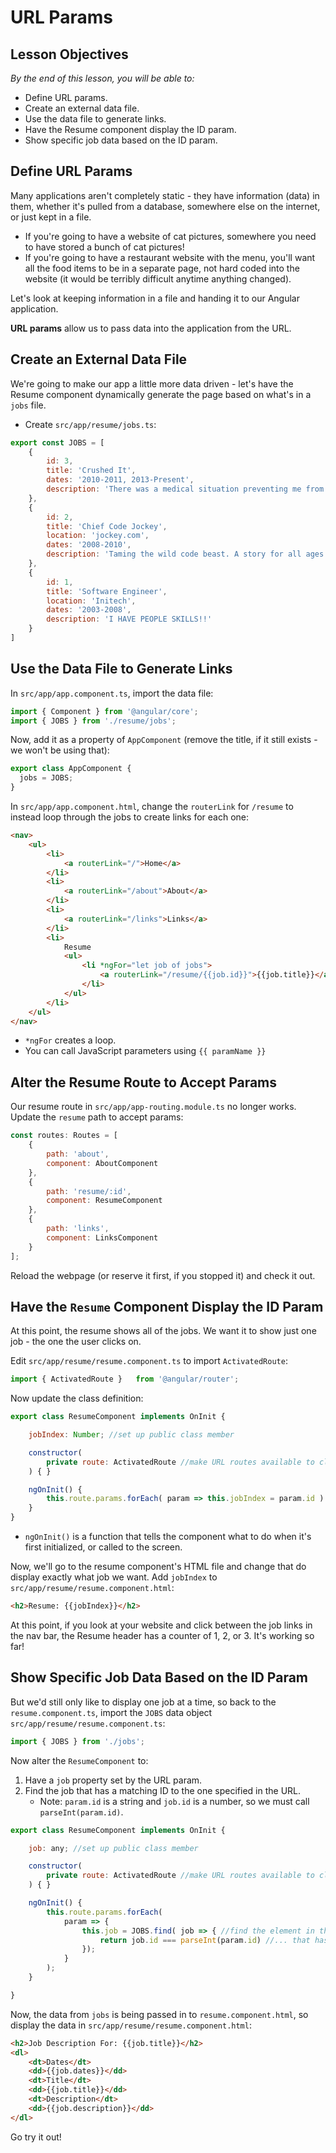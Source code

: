 # URL Params

<!--WDI4 2:55 -->

## Lesson Objectives
*By the end of this lesson, you will be able to:*

- Define URL params.
- Create an external data file.
- Use the data file to generate links.
- Have the Resume component display the ID param.
- Show specific job data based on the ID param.

## Define URL Params

Many applications aren't completely static - they have information (data) in them, whether it's pulled from a database, somewhere else on the internet, or just kept in a file.
- If you're going to have a website of cat pictures, somewhere you need to have stored a bunch of cat pictures!
- If you're going to have a restaurant website with the menu, you'll want all the food items to be in a separate page, not hard coded into the website (it would be terribly difficult anytime anything changed).

Let's look at keeping information in a file and handing it to our Angular application.

**URL params** allow us to pass data into the application from the URL.

## Create an External Data File

We're going to make our app a little more data driven - let's have the Resume component dynamically generate the page based on what's in a `jobs` file.  

- Create `src/app/resume/jobs.ts`:

```javascript
export const JOBS = [
    {
        id: 3,
        title: 'Crushed It',
        dates: '2010-2011, 2013-Present',
        description: 'There was a medical situation preventing me from crushing it to my usual standards. So I had to take some time off until I was able to crush it at 100 percent, at which point I resumed crushing it full time.'
    },
    {
        id: 2,
        title: 'Chief Code Jockey',
        location: 'jockey.com',
        dates: '2008-2010',
        description: 'Taming the wild code beast. A story for all ages. A friendship for all time. Share the adventure.'
    },
    {
        id: 1,
        title: 'Software Engineer',
        location: 'Initech',
        dates: '2003-2008',
        description: 'I HAVE PEOPLE SKILLS!!'
    }
]
```

## Use the Data File to Generate Links

In `src/app/app.component.ts`, import the data file:

```javascript
import { Component } from '@angular/core';
import { JOBS } from './resume/jobs';
```

Now, add it as a property of `AppComponent` (remove the title, if it still exists - we won't be using that):

```javascript
export class AppComponent {
  jobs = JOBS;
}
```

In `src/app/app.component.html`, change the `routerLink` for `/resume` to instead loop through the jobs to create links for each one:


```html
<nav>
    <ul>
        <li>
            <a routerLink="/">Home</a>
        </li>
        <li>
            <a routerLink="/about">About</a>
        </li>
        <li>
            <a routerLink="/links">Links</a>
        </li>
        <li>
            Resume
            <ul>
                <li *ngFor="let job of jobs">
                    <a routerLink="/resume/{{job.id}}">{{job.title}}</a>
                </li>
            </ul>
        </li>
    </ul>
</nav>
```

- `*ngFor` creates a loop.
- You can call JavaScript parameters using `{{ paramName }}`

## Alter the Resume Route to Accept Params

Our resume route in `src/app/app-routing.module.ts` no longer works. Update the `resume` path to accept params:

```javascript
const routes: Routes = [
    {
        path: 'about',
        component: AboutComponent
    },
    {
        path: 'resume/:id',
        component: ResumeComponent
    },
    {
        path: 'links',
        component: LinksComponent
    }
];
```

Reload the webpage (or reserve it first, if you stopped it) and check it out.

## Have the `Resume` Component Display the ID Param

At this point, the resume shows all of the jobs. We want it to show just one job - the one the user clicks on.

Edit `src/app/resume/resume.component.ts` to import `ActivatedRoute`:

```javascript
import { ActivatedRoute }   from '@angular/router';
```

Now update the class definition:

```javascript
export class ResumeComponent implements OnInit {

    jobIndex: Number; //set up public class member

    constructor(
        private route: ActivatedRoute //make URL routes available to class
    ) { }

    ngOnInit() {
        this.route.params.forEach( param => this.jobIndex = param.id )
    }
}
```

- `ngOnInit()` is a function that tells the component what to do when it's first initialized, or called to the screen.

Now, we'll go to the resume component's HTML file and change that do display exactly what job we want. Add `jobIndex` to `src/app/resume/resume.component.html`:

```html
<h2>Resume: {{jobIndex}}</h2>
```

At this point, if you look at your website and click between the job links in the nav bar, the Resume header has a counter of 1, 2, or 3. It's working so far!

<!--WDI4 3:21 -->

## Show Specific Job Data Based on the ID Param


But we'd still only like to display one job at a time, so back to the `resume.component.ts`, import the `JOBS` data object `src/app/resume/resume.component.ts`:


```javascript
import { JOBS } from './jobs';
```

Now alter the `ResumeComponent` to:

1) Have a `job` property set by the URL param.
2) Find the job that has a matching ID to the one specified in the URL.
    - Note: `param.id` is a string and `job.id` is a number, so we must call `parseInt(param.id)`.

```javascript
export class ResumeComponent implements OnInit {

    job: any; //set up public class member

    constructor(
        private route: ActivatedRoute //make URL routes available to class
    ) { }

    ngOnInit() {
        this.route.params.forEach(
            param => {
                this.job = JOBS.find( job => { //find the element in the JOBS array...
                    return job.id === parseInt(param.id) //... that has a matching id
                });
            }
        );
    }

}
```

Now, the data from `jobs` is being passed in to `resume.component.html`, so display the data in `src/app/resume/resume.component.html`:

```html
<h2>Job Description For: {{job.title}}</h2>
<dl>
    <dt>Dates</dt>
    <dd>{{job.dates}}</dd>
    <dt>Title</dt>
    <dd>{{job.title}}</dd>
    <dt>Description</dt>
    <dd>{{job.description}}</dd>
</dl>
```

Go try it out! 

<!--WDI4 3:32 -->
